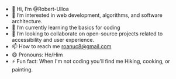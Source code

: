 - 👋 Hi, I’m @Robert-Ulloa
- 👀 I’m interested in web development, algorithms, and software architecture.
- 🌱 I’m currently learning the basics for coding
- 💞️ I’m looking to collaborate on open-source projects related to accessibility and user experience.
- 📫 How to reach me roanuc8@gmail.com
- 😄 Pronouns: He/Him
- ⚡ Fun fact: When I'm not coding you'll find me Hiking, cooking, or painting.

<!---
Robert-Ulloa/Robert-Ulloa is a ✨ special ✨ repository because its `README.md` (this file) appears on your GitHub profile.
You can click the Preview link to take a look at your changes.
--->
